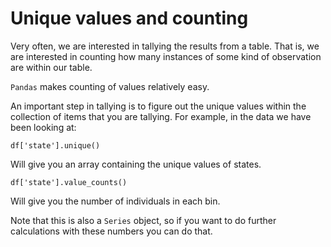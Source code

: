 # Unique values and counting

Very often, we are interested in tallying the results from a table. That is, we are interested 
in counting how many instances of some kind of observation are within our table.

`Pandas` makes counting of values relatively easy. 

An important step in tallying is to figure out the unique values within the collection of 
items that you are tallying. For example, in the data we have been looking at:

```
df['state'].unique()
```

Will give you an array containing the unique values of states. 

```
df['state'].value_counts()
```

Will give you the number of individuals in each bin. 

Note that this is also a `Series` object, so if you want to do further calculations with these 
numbers you can do that.